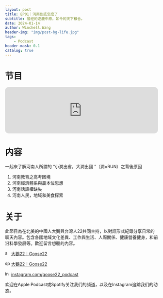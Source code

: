```yaml
---
layout: post
title: EP01｜河南到底怎麼了
subtitle: 曾经的逐鹿中原，如今的天下粮仓。
date: 2024-01-14
author: Winchell.Wang
header-img: "img/post-bg-life.jpg"
tags:
    - Podcast
header-mask: 0.1
catalog: true
---
```


# 节目

<iframe style="border-radius:12px" src="https://open.spotify.com/embed/episode/5kAaHcNBvHEmTZmY4HOUOt?utm_source=generator" width="100%" height="152" frameBorder="0" allowfullscreen="" allow="autoplay; clipboard-write; encrypted-media; fullscreen; picture-in-picture" loading="lazy"></iframe>

# 内容

一起來了解河南人所謂的 “小潤出省，大潤出國 ”（潤=RUN）之背後原因

1. 河南教育之高考困境
2. 河南經濟體系與農本位思想
3. 河南話語權缺失
4. 河南人民，地域和美食探索

# 关于

此節目為在北美的中國人大鵝與台灣人22共同主持，以對話形式紀錄分享日常的聊天內容。包含各國地域文化差異、工作與生活、人際關係、健康營養健身，和前沿科學發展等。歡迎留言想聽的內容。

<img src='https://cdn.jsdelivr.net/gh/winchellwang/winchellwang.github.io/img/logo/podcast.svg' alt='apple_podcast' width='16' height='16'> <a href='https://podcasts.apple.com/tw/podcast/%E5%A4%A7%E9%B5%9D22-goose22/id1724645271'>大鵝22｜Goose22</a>

<img src='https://cdn.jsdelivr.net/gh/winchellwang/winchellwang.github.io/img/logo/spotify.svg' alt='spotify' width='16' height='16'> <a href='https://open.spotify.com/show/4nRHx7jhfCPH2svTBwOvLC'>大鵝22｜Goose22</a>

<img src='https://cdn.jsdelivr.net/gh/winchellwang/winchellwang.github.io/img/logo/instagram.svg' alt='instagram' width='16' height='16'> <a href='https://www.instagram.com/goose22_podcast'>instagram.com/goose22_podcast</a>

欢迎在Apple Podcast或Spotify关注我们的频道，以及在Instagram追踪我们的动态。